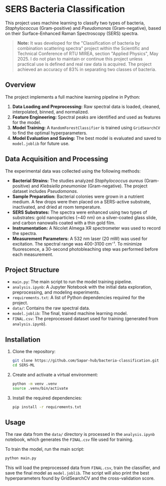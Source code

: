 # SERS Bacteria Classification

This project uses machine learning to classify two types of bacteria, *Staphylococcus* (Gram-positive) and *Pseudomonas* (Gram-negative), based on their Surface-Enhanced Raman Spectroscopy (SERS) spectra.

> **Note:** It was developed for the "Classification of bacteria by combination scattering spectra" project within the Scientific and Technical Conference of RTU MIREA, section "Applied Physics", May 2025. I do not plan to maintain or continue this project unless practical use is defined and real raw data is acquired. The project achieved an accuracy of 83% in separating two classes of bacteria.

## Overview

The project implements a full machine learning pipeline in Python:

1.  **Data Loading and Preprocessing:** Raw spectral data is loaded, cleaned, interpolated, binned, and normalized.
2.  **Feature Engineering:** Spectral peaks are identified and used as features for the model.
3.  **Model Training:** A `RandomForestClassifier` is trained using `GridSearchCV` to find the optimal hyperparameters.
4.  **Model Evaluation and Saving:** The best model is evaluated and saved to `model.joblib` for future use.

## Data Acquisition and Processing

The experimental data was collected using the following methods:

-   **Bacterial Strains:** The studies analyzed *Staphylococcus aureus* (Gram-positive) and *Klebsiella pneumoniae* (Gram-negative). The project dataset includes *Pseudomonas*.
-   **Sample Preparation:** Bacterial colonies were grown in a nutrient medium. A few drops were then placed on a SERS-active substrate, inactivated, and dried at room temperature.
-   **SERS Substrates:** The spectra were enhanced using two types of substrates: gold nanoparticles (~40 nm) on a silver-coated glass slide, and carbon nanowalls coated with a thin gold film.
-   **Instrumentation:** A Nicolet Almega XR spectrometer was used to record the spectra.
-   **Measurement Parameters:** A 532 nm laser (20 mW) was used for excitation. The spectral range was 400-3100 cm⁻¹. To minimize fluorescence, a 30-second photobleaching step was performed before each measurement.

## Project Structure

-   `main.py`: The main script to run the model training pipeline.
-   `analysis.ipynb`: A Jupyter Notebook with the initial data exploration, preprocessing, and modeling experiments.
-   `requirements.txt`: A list of Python dependencies required for the project.
-   `data/`: Contains the raw spectral data.
-   `model.joblib`: The final, trained machine learning model.
-   `FINAL.csv`: The preprocessed dataset used for training (generated from `analysis.ipynb`).

## Installation

1.  Clone the repository:
    ```bash
    git clone https://github.com/Sapar-hub/bacteria-classification.git
    cd SERS-ML
    ```

2.  Create and activate a virtual environment:
    ```bash
    python -m venv .venv
    source .venv/bin/activate
    ```

3.  Install the required dependencies:
    ```bash
    pip install -r requirements.txt
    ```

## Usage

The raw data from the `data/` directory is processed in the `analysis.ipynb` notebook, which generates the `FINAL.csv` file used for training.

To train the model, run the main script:

```bash
python main.py
```

This will load the preprocessed data from `FINAL.csv`, train the classifier, and save the final model as `model.joblib`. The script will also print the best hyperparameters found by GridSearchCV and the cross-validation score.
